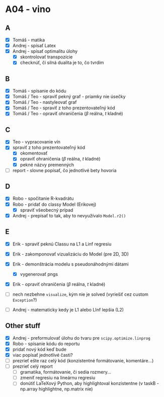 # A04 - vino

## A
- [x] Tomáš - matika
- [x] Andrej - spísať Latex
- [x] Andrej - spísať optimalitu úlohy
  - [x] skontrolovať transpozície
  - [x] checknúť, či silná dualita je to, čo tvrdím

## B
- [x] Tomáš - spísanie do kódu
- [x] Tomáš / Teo - spraviť pekný graf - priamky nie úsečky
- [x] Tomáš / Teo - nastyleovať graf
- [x] Tomáš / Teo - spraviť z toho prezentovateľný kód
- [x] Tomáš / Teo - opraviť ohraničenia ($\beta$ reálna, $t$ kladné)

## C
- [x] Teo - vypracovanie vín
- [x] spraviť z toho prezentovateľný kód
  - [x] okomentovať
  - [x] opraviť ohraničenia ($\beta$ reálna, $t$ kladné)
  - [x] pekné názvy premenných
- [ ] report - slovne popísať, čo jednotlivé bety hovoria

## D
- [x] Robo - spočítanie R-kvadrátu
- [x] Robo - pridať do classy Model (Erikovej)
  - [x] spraviť všeobecný prípad
- [x] Andrej - prepísať to tak, aby to nevyužívalo `Model.r2()`

## E
- [x] Erik - spraviť peknú Classu na L1 a Linf regresiu
- [x] Erik - zakomponovať vizualizáciu do Model (pre 2D, 3D)
- [x] Erik - demonštrácia modelu s pseudonáhodnými dátami
  - [x] vygenerovať pngs
- [x] Erik - opraviť ohraničenia ($\beta$ reálna, $t$ kladné)
- [ ] nech nezbehne `visualize`, kým nie je solved (vyriešiť cez custom `Exception`?)
- [ ] Andrej - matematicky kedy je L1 alebo LInf lepšia (L2)

  
## Other stuff
- [x] Andrej - preformulovať úlohu do tvaru pre `scipy.optimize.linprog`
- [x] Robo - spísanie kódu do reportu
- [x] pridať nový kód keď bude
- [x] viac popísať jednotlivé časti?
- [ ] prezrieť ešte raz celý kód (konzistentné formátovanie, komentáre...)
- [ ] prezrieť celý report
  - [ ] gramatika, formátovanie, či sedia rozmery...
  - [ ] zmeniť regresiu na lineárnu regresiu
  - [ ] donútiť LaTeXový Python, aby highlightoval konzistentne (v taskB - np.array highlightne, np.matrix nie)
